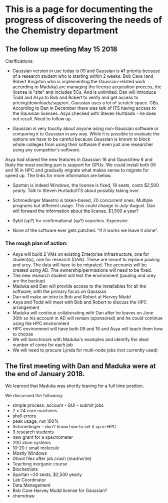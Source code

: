 # This is a page for documenting the progress of discovering the needs of the Chemistry department

## The follow up meeting May 15 2018

Clarifications:

- Gaussian version in use today is 09 and Gaussian is #1 priority because of a research student who is starting within 2 weeks. Bob Cave (and Robert Kingston who is implementing the Gaussian-related work according to Maduka) are managing the license acquisition process, the license is "site" and includes 5Cs. And is unlimited. Dan will introduce Todd and Asya to Bob and Robert to verify and get access to pricing/downloads/support. Gaussian uses a lot of scratch space. GBs. According to Dan in December there was talk of ITS having access to the Gaussian licenses. Asya checked with Steven Hurtdado - he does not recall. Need to follow up.

* Gaussian is very touchy about anyone using non-Gaussian software or comparing it to Gaussian in any way. While it is possible to evaluate the options we have to be careful because Gaussian is known to block whole colleges from using their software if even just one researcher using any competitor's software.

Asya had shared the new features in Gaussian 16 and GaussView 6 and likely the most exciting part is support for GPUs. We could install both 09 and 16 in HPC and gradually migrate what makes sense to migrate for speed up.
The links for more information are below.

- Spartan is indeed Windows, the license is fixed, 18 seats, costs $2,500 yearly. Talk to Steven Hurtado/ITS about possibly taking over.

- Schroedinger Maestro is token-based, 20 concurrent ones. Multiple programs but different usage. This could change in July-August. Dan will forward the information about the license. $1,500 a year?

- Sybil (sp?) for confirmational (sp?) searches. Expensive.

- None of the software ever gets patched. "If it works we leave it alone".

### The rough plan of action:

- Asya will build 2 VMs on existing Enterprise infrastructure, one for student(s), one for research (DAN).
These are meant to replace pauling and urey. The data will have to be migrated. The accounts will be created using AD. The ownership/permissions will need to be fixed.
- The new research student will test the environment (pauling and urey are the backup)
- Maduka and Dan will provide access to the installables for all the software, with the primary focus on Gaussian.
- Dan will make an intro to Bob and Robert at Harvey Mudd
- Asya and Todd will meet with Bob and Robert to discuss the HPC arrangement
- Maduka will continue collaborating with Dan after he leaves on June 30th so his account in AD will remain (sponsored) and he could continue using the HPC environment
- HPC environment will have both 09 and 16 and Asya will teach them how to choose
- We will benchmark with Maduka's examples and identify the ideal number of cores for each job
- We will need to procure Lynda for multi-node jobs (not currently used)




## The first meeting with Dan and Maduka were at the end of January 2018.

We learned that Maduka was shortly leaving for a full time position.

We discussed the following:

- simple process: account - GUI - submit jobs
- 2 x 24 core machines
- shell errors
- peak usage, not 100%
- Schroedinger - don't know how to set it up in HPC
- 3 research students
- new grant for a spectrometer
- 200 atom systems
- 10-20 / small molecule
- Mostly Windows
- Ghost files after job crash (read/write)
- Teaching inorganic course
- Biochemists
- Spartan ~20 seats, $2,500 yearly
- Lab Coordinator
- Data Management
- Bob Cave Harvey Mudd license for Gaussian?
- chemdraw


